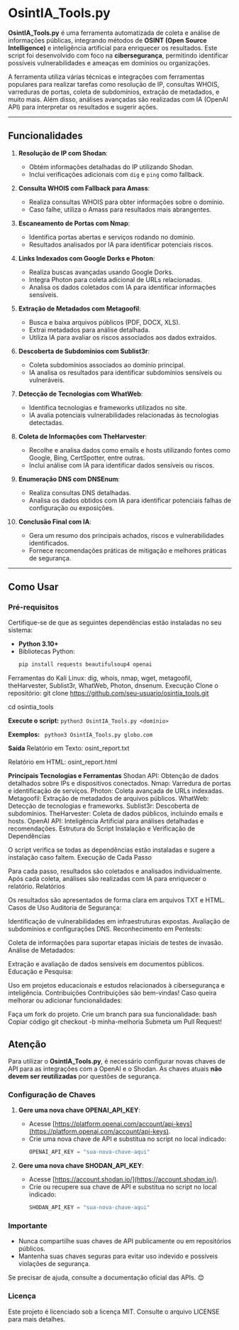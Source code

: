 # OsintIA_Tools.py

**OsintIA_Tools.py** é uma ferramenta automatizada de coleta e análise de informações públicas, integrando métodos de **OSINT (Open Source Intelligence)** e inteligência artificial para enriquecer os resultados. Este script foi desenvolvido com foco na **cibersegurança**, permitindo identificar possíveis vulnerabilidades e ameaças em domínios ou organizações.

A ferramenta utiliza várias técnicas e integrações com ferramentas populares para realizar tarefas como resolução de IP, consultas WHOIS, varreduras de portas, coleta de subdomínios, extração de metadados, e muito mais. Além disso, análises avançadas são realizadas com IA (OpenAI API) para interpretar os resultados e sugerir ações.

---

## Funcionalidades

1. **Resolução de IP com Shodan**:
   - Obtém informações detalhadas do IP utilizando Shodan.
   - Inclui verificações adicionais com `dig` e `ping` como fallback.

2. **Consulta WHOIS com Fallback para Amass**:
   - Realiza consultas WHOIS para obter informações sobre o domínio.
   - Caso falhe, utiliza o Amass para resultados mais abrangentes.

3. **Escaneamento de Portas com Nmap**:
   - Identifica portas abertas e serviços rodando no domínio.
   - Resultados analisados por IA para identificar potenciais riscos.

4. **Links Indexados com Google Dorks e Photon**:
   - Realiza buscas avançadas usando Google Dorks.
   - Integra Photon para coleta adicional de URLs relacionadas.
   - Analisa os dados coletados com IA para identificar informações sensíveis.

5. **Extração de Metadados com Metagoofil**:
   - Busca e baixa arquivos públicos (PDF, DOCX, XLS).
   - Extrai metadados para análise detalhada.
   - Utiliza IA para avaliar os riscos associados aos dados extraídos.

6. **Descoberta de Subdomínios com Sublist3r**:
   - Coleta subdomínios associados ao domínio principal.
   - IA analisa os resultados para identificar subdomínios sensíveis ou vulneráveis.

7. **Detecção de Tecnologias com WhatWeb**:
   - Identifica tecnologias e frameworks utilizados no site.
   - IA avalia potenciais vulnerabilidades relacionadas às tecnologias detectadas.

8. **Coleta de Informações com TheHarvester**:
   - Recolhe e analisa dados como emails e hosts utilizando fontes como Google, Bing, CertSpotter, entre outras.
   - Inclui análise com IA para identificar dados sensíveis ou riscos.

9. **Enumeração DNS com DNSEnum**:
   - Realiza consultas DNS detalhadas.
   - Analisa os dados obtidos com IA para identificar potenciais falhas de configuração ou exposições.

10. **Conclusão Final com IA**:
    - Gera um resumo dos principais achados, riscos e vulnerabilidades identificados.
    - Fornece recomendações práticas de mitigação e melhores práticas de segurança.

---

## Como Usar

### Pré-requisitos
Certifique-se de que as seguintes dependências estão instaladas no seu sistema:
- **Python 3.10+**
- Bibliotecas Python:
  ```bash
  pip install requests beautifulsoup4 openai
Ferramentas do Kali Linux:
dig, whois, nmap, wget, metagoofil, theHarvester, Sublist3r, WhatWeb, Photon, dnsenum.
Execução
Clone o repositório:
git clone https://github.com/seu-usuario/osintia_tools.git

cd osintia_tools

**Execute o script:**
     ```
     python3 OsintIA_Tools.py <domínio>
     ```
     
**Exemplos:**
     ```
     python3 OsintIA_Tools.py globo.com```
     
**Saída**
Relatório em Texto: osint_report.txt

Relatório em HTML: osint_report.html

**Principais Tecnologias e Ferramentas**
Shodan API: Obtenção de dados detalhados sobre IPs e dispositivos conectados.
Nmap: Varredura de portas e identificação de serviços.
Photon: Coleta avançada de URLs indexadas.
Metagoofil: Extração de metadados de arquivos públicos.
WhatWeb: Detecção de tecnologias e frameworks.
Sublist3r: Descoberta de subdomínios.
TheHarvester: Coleta de dados públicos, incluindo emails e hosts.
OpenAI API: Inteligência Artificial para análises detalhadas e recomendações.
Estrutura do Script
Instalação e Verificação de Dependências

O script verifica se todas as dependências estão instaladas e sugere a instalação caso faltem.
Execução de Cada Passo

Para cada passo, resultados são coletados e analisados individualmente.
Após cada coleta, análises são realizadas com IA para enriquecer o relatório.
Relatórios

Os resultados são apresentados de forma clara em arquivos TXT e HTML.
Casos de Uso
Auditoria de Segurança:

Identificação de vulnerabilidades em infraestruturas expostas.
Avaliação de subdomínios e configurações DNS.
Reconhecimento em Pentests:

Coleta de informações para suportar etapas iniciais de testes de invasão.
Análise de Metadados:

Extração e avaliação de dados sensíveis em documentos públicos.
Educação e Pesquisa:

Uso em projetos educacionais e estudos relacionados à cibersegurança e inteligência.
Contribuições
Contribuições são bem-vindas! Caso queira melhorar ou adicionar funcionalidades:

Faça um fork do projeto.
Crie um branch para sua funcionalidade:
bash
Copiar código
git checkout -b minha-melhoria
Submeta um Pull Request!

## Atenção

Para utilizar o **OsintIA_Tools.py**, é necessário configurar novas chaves de API para as integrações com a OpenAI e o Shodan. As chaves atuais **não devem ser reutilizadas** por questões de segurança.

### Configuração de Chaves

1. **Gere uma nova chave OPENAI_API_KEY**:
   - Acesse [https://platform.openai.com/account/api-keys](https://platform.openai.com/account/api-keys).
   - Crie uma nova chave de API e substitua no script no local indicado:
     ```python
     OPENAI_API_KEY = "sua-nova-chave-aqui"
     ```

2. **Gere uma nova chave SHODAN_API_KEY**:
   - Acesse [https://account.shodan.io/](https://account.shodan.io/).
   - Crie ou recupere sua chave de API e substitua no script no local indicado:
     ```python
     SHODAN_API_KEY = "sua-nova-chave-aqui"
     ```

### Importante
- Nunca compartilhe suas chaves de API publicamente ou em repositórios públicos.
- Mantenha suas chaves seguras para evitar uso indevido e possíveis violações de segurança.

Se precisar de ajuda, consulte a documentação oficial das APIs. 😊

### Licença
Este projeto é licenciado sob a licença MIT. Consulte o arquivo LICENSE para mais detalhes.




